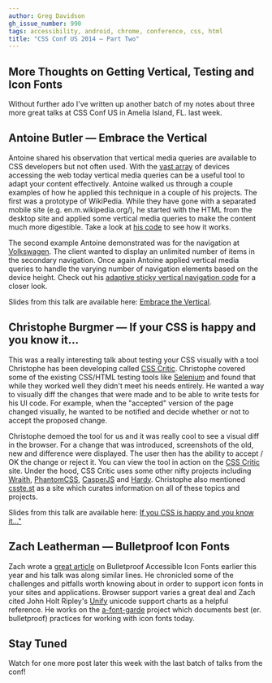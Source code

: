 ```yaml
---
author: Greg Davidson
gh_issue_number: 990
tags: accessibility, android, chrome, conference, css, html
title: "CSS Conf US 2014 — Part Two"
---
```


## More Thoughts on Getting Vertical, Testing and Icon Fonts

Without further ado I've written up another batch of my notes about three more great talks at CSS Conf US in Amelia Island, FL. last week.

## Antoine Butler — Embrace the Vertical

Antoine shared his observation that vertical media queries are available to CSS developers but not
often used. With the [vast array](http://opensignal.com/reports/fragmentation-2013/)
of devices accessing the web today vertical media queries can be a useful tool to adapt your content effectively. Antoine walked us through a couple examples of how he applied this technique in a couple of his projects. The first was a prototype of WikiPedia. While they have gone with a separated mobile site (e.g. en.m.wikipedia.org/), he started with the HTML from the desktop site and applied some vertical media queries to make the content much more digestible. Take a look at [his code](http://codepen.io/aebsr/full/155081893d1efd09a4893953be36cd8f/) to see how it works.

The second example Antoine demonstrated was for the navigation at [Volkswagen](http://www.vw.com/). The client wanted to display an unlimited number of items in the secondary navigation. Once again Antoine applied vertical media queries to handle the varying number of navigation elements based on the device height. Check out his [adaptive sticky vertical navigation code](http://codepen.io/aebsr/pen/wBuci/) for a closer look.

Slides from this talk are available here: [Embrace the Vertical](https://speakerdeck.com/aebsr/embrace-the-vertical).

## Christophe Burgmer — If your CSS is happy and you know it...

This was a really interesting talk about testing your CSS visually with a tool Christophe has been developing called [CSS Critic](http://cburgmer.github.io/csscritic/). Christophe covered some of the existing CSS/HTML testing tools like [Selenium](http://docs.seleniumhq.org/) and found that while they worked well they didn't meet his needs entirely. He wanted a way to visually diff the changes that were made and to be able to write tests for his UI code. For example, when the "accepted" version of the page changed visually, he wanted to be notified and decide whether or not to accept the proposed change.

Christophe demoed the tool for us and it was really cool to see a visual diff in the browser. For a change that was introduced, screenshots of the old, new and difference were displayed. The user then has the ability to accept / OK the change or reject it. You can view the tool in action on the [CSS Critic](http://cburgmer.github.io/csscritic/) site. Under the hood, CSS Critic uses some other nifty projects including [Wraith](https://github.com/BBC-News/wraith), [PhantomCSS](https://github.com/Huddle/PhantomCSS), [CasperJS](http://casperjs.org/) and [Hardy](http://hardy.io/). Christophe also mentioned [csste.st](http://csste.st/) as a site which curates information on all of these topics and projects.

Slides from this talk are available here: [If you CSS is happy and you know it..."](http://cburgmer.github.io/csscritic/cssconf2014/#/step-1)

## Zach Leatherman — Bulletproof Icon Fonts

Zach wrote a [great article](http://filamentgroup.com/lab/bulletproof_icon_fonts.html) on Bulletproof Accessible Icon Fonts earlier this year and his talk was along similar lines. He chronicled some of the challenges and pitfalls worth knowing about in order to support icon fonts in your sites and applications. Browser support varies a great deal and Zach cited John Holt Ripley's [Unify](http://unicode.johnholtripley.co.uk/all/) unicode support charts as a helpful reference. He works on the [a-font-garde](https://github.com/filamentgroup/a-font-garde) project which documents best (er. bulletproof) practices for working with icon fonts today.

## Stay Tuned

Watch for one more post later this week with the last batch of talks from the conf!
